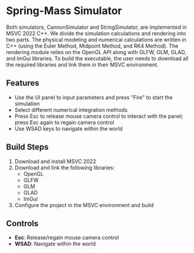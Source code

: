 # Spring-Mass Simulator

Both simulators, CannonSimulator and StringSimulator, are implemented in MSVC 2022 C++. We divide the simulation calculations and rendering into two parts. The physical modeling and numerical calculations are written in C++ (using the Euler Method, Midpoint Method, and RK4 Method). The rendering module relies on the OpenGL API along with GLFW, GLM, GLAD, and ImGui libraries. To build the executable, the user needs to download all the required libraries and link them in their MSVC environment.

## Features

- Use the UI panel to input parameters and press "Fire" to start the simulation
- Select different numerical integration methods
- Press Esc to release mouse camera control to interact with the panel; press Esc again to regain camera control
- Use WSAD keys to navigate within the world

## Build Steps

1. Download and install MSVC 2022
2. Download and link the following libraries:
   - OpenGL
   - GLFW
   - GLM
   - GLAD
   - ImGui
3. Configure the project in the MSVC environment and build

## Controls

- **Esc**: Release/regain mouse camera control
- **WSAD**: Navigate within the world